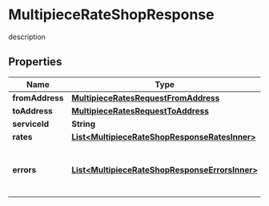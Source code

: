 

# MultipieceRateShopResponse

description

## Properties

| Name | Type | Description | Notes |
|------------ | ------------- | ------------- | -------------|
|**fromAddress** | [**MultipieceRatesRequestFromAddress**](MultipieceRatesRequestFromAddress.md) |  |  [optional] |
|**toAddress** | [**MultipieceRatesRequestToAddress**](MultipieceRatesRequestToAddress.md) |  |  [optional] |
|**serviceId** | **String** | description |  [optional] |
|**rates** | [**List&lt;MultipieceRateShopResponseRatesInner&gt;**](MultipieceRateShopResponseRatesInner.md) | description |  [optional] |
|**errors** | [**List&lt;MultipieceRateShopResponseErrorsInner&gt;**](MultipieceRateShopResponseErrorsInner.md) | It display any error while getting rates |  [optional] |



